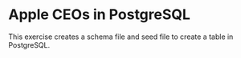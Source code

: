 # Apple CEOs in PostgreSQL

This exercise creates a schema file and seed file to create a table in PostgreSQL.
